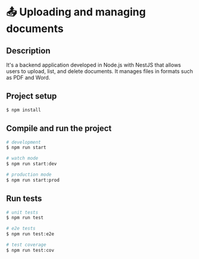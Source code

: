 #  📤 Uploading and managing documents

## Description
It's a backend application developed in Node.js with NestJS that allows users to upload, list, and delete documents. It manages files in formats such as PDF and Word.

## Project setup

```bash
$ npm install
```

## Compile and run the project

```bash
# development
$ npm run start

# watch mode
$ npm run start:dev

# production mode
$ npm run start:prod
```

## Run tests

```bash
# unit tests
$ npm run test

# e2e tests
$ npm run test:e2e

# test coverage
$ npm run test:cov
```
